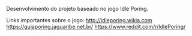 Desenvolvimento do projeto baseado no jogo Idle Poring.

Links importantes sobre o jogo:
http://idleporing.wikia.com
https://guiaporing.jaguaribe.net.br/
https://www.reddit.com/r/IdlePoring/